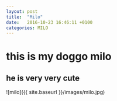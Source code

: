 ```yaml
---
layout: post
title:  "Milo"
date:   2016-10-23 16:46:11 +0100
categories: MILO
---
```

# this is my doggo milo
## he is very very cute
 
![milo]({{ site.baseurl }}/images/milo.jpg)

